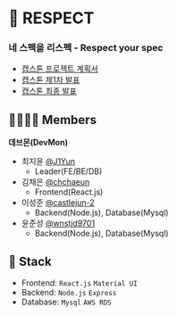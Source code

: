 # 👊 RESPECT

### 네 스펙을 리스펙 - Respect your spec

- [캡스톤 프로젝트 계획서](./.github/report.pdf)
- [캡스톤 제1차 발표](./.github/1st_pt.pptx)
- [캡스톤 최종 발표](./.github/final_pt.pptx)

## 👨‍👩‍👧‍👦 Members

**데브몬(DevMon)**

- 최지윤 [@J1Yun](https://github.com/J1Yun)
  - Leader(FE/BE/DB)
- 김채은 [@chchaeun](https://github.com/chchaeun)
  - Frontend(React.js)
- 이성준 [@castlejun-2](https://github.com/castlejun-2)
  - Backend(Node.js), Database(Mysql)
- 윤준성 [@wnstjd9701](https://github.com/wnstjd9701)
  - Backend(Node.js), Database(Mysql)

## 🔧 Stack

- Frontend: `React.js` `Material UI`
- Backend: `Node.js` `Express`
- Database: `Mysql` `AWS RDS`
